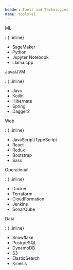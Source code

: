 ```yaml
---
header: Tools and Techologies
name: tools-ai
---
```

ML

: {:.inline}
*   SageMaker
*   Python
*   Jupyter Notebook
*   Llama.cpp


Java/JVM

: {:.inline}
*   Java
*   Kotlin
*   Hibernate
*   Spring
*   Dagger2

Web

: {:.inline}
*   JavaScript/TypeScript
*   React
*   Redux
*   Bootstrap
*   Sass

Operational

: {:.inline}
*   Docker
*   Terraform
*   CloudFormation
*   Jenkins
*   SonarQube

Data

: {:.inline}
*   Snowflake
*   PostgreSQL
*   DynamoDB
*   S3
*   ElasticSearch
*   Kinesis
